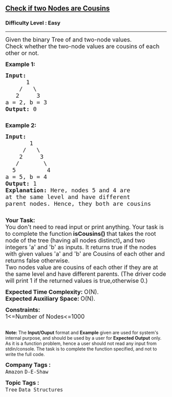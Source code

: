 <h2><a href="https://practice.geeksforgeeks.org/problems/check-if-two-nodes-are-cousins/1?page=1&difficulty[]=0&status[]=unsolved&category[]=Tree&category[]=Binary%20Search%20Tree&sortBy=submissions">Check if two Nodes are Cousins</a></h2><h3>Difficulty Level : Easy</h3><hr><div class="problems_problem_content__Xm_eO"><p><span style="font-size:18px">Given the binary Tree of and&nbsp;two-node values. Check&nbsp;whether the two-node values&nbsp;are cousins of each other or not.</span></p>

<p><span style="font-size:18px"><strong>Example 1:</strong></span></p>

<pre><span style="font-size:18px"><strong>Input:
&nbsp;     </strong>1
&nbsp;   /   \
<strong>   </strong>2     3
a = 2, b = 3<strong>
Output: </strong>0<strong>
</strong></span>
</pre>

<p><span style="font-size:18px"><strong>Example 2:</strong></span></p>

<pre><span style="font-size:18px"><strong>Input:
</strong>&nbsp; &nbsp; &nbsp; &nbsp;1
&nbsp; &nbsp; &nbsp;/&nbsp;  \&nbsp;
&nbsp;  &nbsp;2&nbsp; &nbsp;  3
&nbsp;  /&nbsp; &nbsp; &nbsp;&nbsp;&nbsp;\
<strong>  </strong>5&nbsp; &nbsp; &nbsp; &nbsp;&nbsp;&nbsp;4<strong>&nbsp;
</strong>a = 5, b = 4<strong>
Output: </strong>1<strong>
Explanation: </strong>Here, nodes 5 and 4 are
at the same level and have different
parent nodes. Hence, they both are cousins&nbsp;</span></pre>

<p><br>
<span style="font-size:18px"><strong>Your Task:</strong><br>
You don't need to read input or print anything. Your task is to complete the function</span><span style="font-size:18px"><strong> isCousins() </strong>that takes the root node<strong>&nbsp;</strong>of the tree (having all nodes distinct)<strong>, </strong>and two integers 'a' and 'b'&nbsp;as inputs. It returns true if the nodes with given values 'a' and 'b' are Cousins of each other and returns false otherwise.&nbsp;<br>
Two nodes value are cousins of each other if they are at the same level and have different parents. (The driver code will print 1 if the returned values is true,otherwise 0.)</span></p>

<p><span style="font-size:18px"><strong>Expected Time Complexity:&nbsp;</strong>O(N).<br>
<strong>Expected Auxiliary Space:&nbsp;</strong>O(N).</span></p>

<p><span style="font-size:18px"><strong>Constraints:</strong><br>
1&lt;=Number of Nodes&lt;=1000</span></p>

<p><br>
<span style="font-size:14px"><strong>Note:&nbsp;</strong>The <strong>Input/Ouput</strong> format and <strong>Example</strong> given are used for system's internal purpose, and should be used by a user for <strong>Expected Output</strong> only. As it is a function problem, hence a user should not read any input from stdin/console. The task is to complete the function specified, and not to write the full code.</span></p>
</div><p><span style=font-size:18px><strong>Company Tags : </strong><br><code>Amazon</code>&nbsp;<code>D-E-Shaw</code>&nbsp;<br><p><span style=font-size:18px><strong>Topic Tags : </strong><br><code>Tree</code>&nbsp;<code>Data Structures</code>&nbsp;